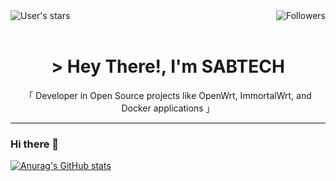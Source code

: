 <img align="right" alt="Followers" src="https://img.shields.io/github/followers/animegasan?style=for-the-badge&logo=github&labelColor=e74c3c&color=black">
<img align="left" alt="User's stars" src="https://img.shields.io/github/stars/animegasan?style=for-the-badge&logo=github&labelColor=e74c3c&color=black">
<br/>
<br/>
<h1 align="center"> &gt; Hey There!, I'm SABTECH</h1>
<p align="center">「 Developer in Open Source projects like OpenWrt, ImmortalWrt, and Docker applications 」</p>
<hr/>


### Hi there 👋


[![Anurag's GitHub stats](https://github-readme-stats.vercel.app/api?username=sabtech254)](https://github.com/anuraghazra/github-readme-stats)
